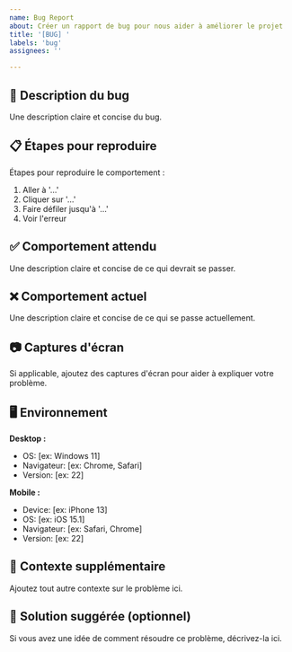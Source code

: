 ```yaml
---
name: Bug Report
about: Créer un rapport de bug pour nous aider à améliorer le projet
title: '[BUG] '
labels: 'bug'
assignees: ''

---
```


## 🐛 Description du bug
Une description claire et concise du bug.

## 📋 Étapes pour reproduire
Étapes pour reproduire le comportement :
1. Aller à '...'
2. Cliquer sur '...'
3. Faire défiler jusqu'à '...'
4. Voir l'erreur

## ✅ Comportement attendu
Une description claire et concise de ce qui devrait se passer.

## ❌ Comportement actuel
Une description claire et concise de ce qui se passe actuellement.

## 📷 Captures d'écran
Si applicable, ajoutez des captures d'écran pour aider à expliquer votre problème.

## 🖥️ Environnement
**Desktop :**
 - OS: [ex: Windows 11]
 - Navigateur: [ex: Chrome, Safari]
 - Version: [ex: 22]

**Mobile :**
 - Device: [ex: iPhone 13]
 - OS: [ex: iOS 15.1]
 - Navigateur: [ex: Safari, Chrome]
 - Version: [ex: 22]

## 📝 Contexte supplémentaire
Ajoutez tout autre contexte sur le problème ici.

## 🔧 Solution suggérée (optionnel)
Si vous avez une idée de comment résoudre ce problème, décrivez-la ici.
